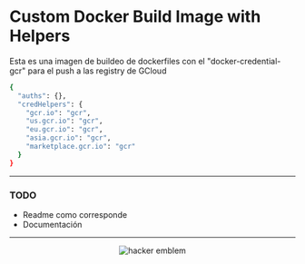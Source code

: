 # Custom Docker Build Image with Helpers

Esta es una imagen de buildeo de dockerfiles con el "docker-credential-gcr" para el push a las registry de GCloud

```bash
{
  "auths": {},
  "credHelpers": {
    "gcr.io": "gcr",
    "us.gcr.io": "gcr",
    "eu.gcr.io": "gcr",
    "asia.gcr.io": "gcr",
    "marketplace.gcr.io": "gcr"
  }
}
```

---

### TODO

* Readme como corresponde
* Documentación

---

<p align="center"><img src="http://www.catb.org/hacker-emblem/glider.png" alt="hacker emblem"></p>
